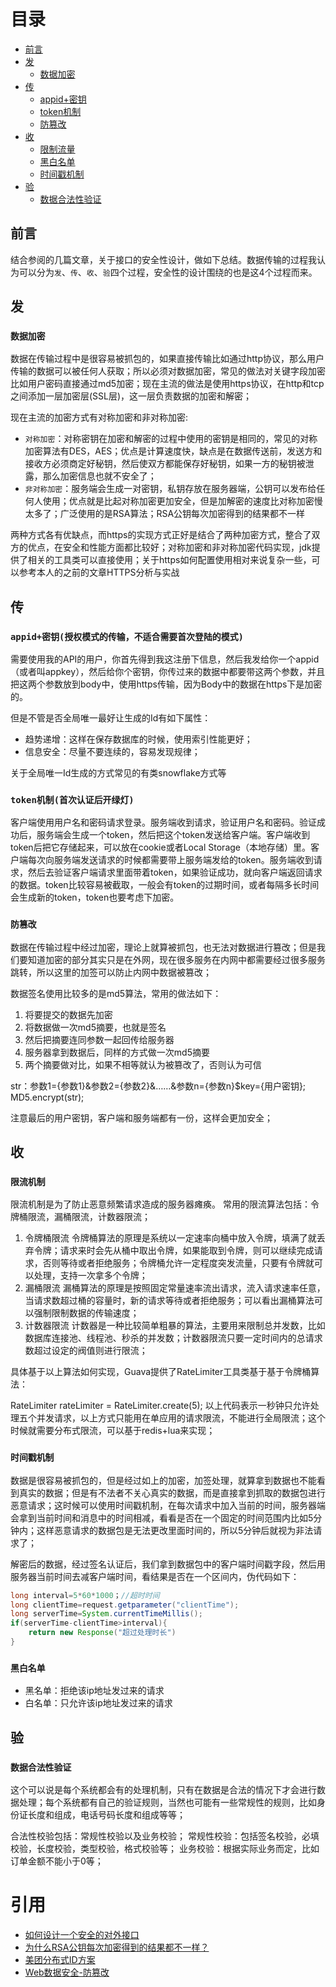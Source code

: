 # 目录
* [前言](#前言)
* [发](#发)
  * [数据加密](#数据加密)
* [传](#传)
  * [appid+密钥](#appid+密钥授权模式的传输，不适合需要首次登陆的模式)
  * [token机制](#token机制首次认证后开绿灯)
  * [防篡改](#防篡改)
* [收](#收)
  * [限制流量](#限制流量)
  * [黑白名单](#黑白名单)
  * [时间戳机制](#时间戳机制)
* [验](#验)
  * [数据合法性验证](#数据合法性验证)

## 前言
结合参阅的几篇文章，关于接口的安全性设计，做如下总结。数据传输的过程我认为可以分为`发`、`传`、`收`、`验`四个过程，安全性的设计围绕的也是这4个过程而来。

## 发
### `数据加密`

数据在传输过程中是很容易被抓包的，如果直接传输比如通过http协议，那么用户传输的数据可以被任何人获取；所以必须对数据加密，常见的做法对关键字段加密比如用户密码直接通过md5加密；现在主流的做法是使用https协议，在http和tcp之间添加一层加密层(SSL层)，这一层负责数据的加密和解密；

现在主流的加密方式有对称加密和非对称加密:
  * `对称加密`：对称密钥在加密和解密的过程中使用的密钥是相同的，常见的对称加密算法有DES，AES；优点是计算速度快，缺点是在数据传送前，发送方和接收方必须商定好秘钥，然后使双方都能保存好秘钥，如果一方的秘钥被泄露，那么加密信息也就不安全了；
  * `非对称加密`：服务端会生成一对密钥，私钥存放在服务器端，公钥可以发布给任何人使用；优点就是比起对称加密更加安全，但是加解密的速度比对称加密慢太多了；广泛使用的是RSA算法；RSA公钥每次加密得到的结果都不一样

两种方式各有优缺点，而https的实现方式正好是结合了两种加密方式，整合了双方的优点，在安全和性能方面都比较好；对称加密和非对称加密代码实现，jdk提供了相关的工具类可以直接使用；关于https如何配置使用相对来说复杂一些，可以参考本人的之前的文章HTTPS分析与实战

## 传
### `appid+密钥(授权模式的传输，不适合需要首次登陆的模式)`
需要使用我的API的用户，你首先得到我这注册下信息，然后我发给你一个appid（或者叫appkey），然后给你个密钥，你传过来的数据中都要带这两个参数，并且把这两个参数放到body中，使用https传输，因为Body中的数据在https下是加密的。

但是不管是否全局唯一最好让生成的Id有如下属性：
  * 趋势递增：这样在保存数据库的时候，使用索引性能更好；
  * 信息安全：尽量不要连续的，容易发现规律；

关于全局唯一Id生成的方式常见的有类snowflake方式等

### `token机制(首次认证后开绿灯)`
客户端使用用户名和密码请求登录。服务端收到请求，验证用户名和密码。验证成功后，服务端会生成一个token，然后把这个token发送给客户端。客户端收到token后把它存储起来，可以放在cookie或者Local Storage（本地存储）里。客户端每次向服务端发送请求的时候都需要带上服务端发给的token。服务端收到请求，然后去验证客户端请求里面带着token，如果验证成功，就向客户端返回请求的数据。token比较容易被截取，一般会有token的过期时间，或者每隔多长时间会生成新的token，token也要考虑下加密。

### `防篡改`
数据在传输过程中经过加密，理论上就算被抓包，也无法对数据进行篡改；但是我们要知道加密的部分其实只是在外网，现在很多服务在内网中都需要经过很多服务跳转，所以这里的加签可以防止内网中数据被篡改；

数据签名使用比较多的是md5算法，常用的做法如下：
  1. 将要提交的数据先加密
  2. 将数据做一次md5摘要，也就是签名
  3. 然后把摘要连同参数一起回传给服务器
  4. 服务器拿到数据后，同样的方式做一次md5摘要
  5. 两个摘要做对比，如果不相等就认为被篡改了，否则认为可信

str：参数1={参数1}&参数2={参数2}&……&参数n={参数n}$key={用户密钥};
MD5.encrypt(str);

注意最后的用户密钥，客户端和服务端都有一份，这样会更加安全；

## 收
### `限流机制`
限流机制是为了防止恶意频繁请求造成的服务器瘫痪。
常用的限流算法包括：令牌桶限流，漏桶限流，计数器限流；
  1. 令牌桶限流
    令牌桶算法的原理是系统以一定速率向桶中放入令牌，填满了就丢弃令牌；请求来时会先从桶中取出令牌，如果能取到令牌，则可以继续完成请求，否则等待或者拒绝服务；令牌桶允许一定程度突发流量，只要有令牌就可以处理，支持一次拿多个令牌；
  2. 漏桶限流
    漏桶算法的原理是按照固定常量速率流出请求，流入请求速率任意，当请求数超过桶的容量时，新的请求等待或者拒绝服务；可以看出漏桶算法可以强制限制数据的传输速度；
  3. 计数器限流
    计数器是一种比较简单粗暴的算法，主要用来限制总并发数，比如数据库连接池、线程池、秒杀的并发数；计数器限流只要一定时间内的总请求数超过设定的阀值则进行限流；

具体基于以上算法如何实现，Guava提供了RateLimiter工具类基于基于令牌桶算法：

RateLimiter rateLimiter = RateLimiter.create(5);
以上代码表示一秒钟只允许处理五个并发请求，以上方式只能用在单应用的请求限流，不能进行全局限流；这个时候就需要分布式限流，可以基于redis+lua来实现；

### `时间戳机制`
数据是很容易被抓包的，但是经过如上的加密，加签处理，就算拿到数据也不能看到真实的数据；但是有不法者不关心真实的数据，而是直接拿到抓取的数据包进行恶意请求；这时候可以使用时间戳机制，在每次请求中加入当前的时间，服务器端会拿到当前时间和消息中的时间相减，看看是否在一个固定的时间范围内比如5分钟内；这样恶意请求的数据包是无法更改里面时间的，所以5分钟后就视为非法请求了；

解密后的数据，经过签名认证后，我们拿到数据包中的客户端时间戳字段，然后用服务器当前时间去减客户端时间，看结果是否在一个区间内，伪代码如下：
```java
long interval=5*60*1000；//超时时间
long clientTime=request.getparameter("clientTime");
long serverTime=System.currentTimeMillis();
if(serverTime-clientTime>interval){
    return new Response("超过处理时长")
}
```

### `黑白名单`
* 黑名单：拒绝该ip地址发过来的请求
* 白名单：只允许该ip地址发过来的请求

## 验
### `数据合法性验证`
这个可以说是每个系统都会有的处理机制，只有在数据是合法的情况下才会进行数据处理；每个系统都有自己的验证规则，当然也可能有一些常规性的规则，比如身份证长度和组成，电话号码长度和组成等等；

合法性校验包括：常规性校验以及业务校验；
常规性校验：包括签名校验，必填校验，长度校验，类型校验，格式校验等；
业务校验：根据实际业务而定，比如订单金额不能小于0等；

# 引用
* [如何设计一个安全的对外接口](https://my.oschina.net/OutOfMemory/blog/3131916)
* [为什么RSA公钥每次加密得到的结果都不一样？](https://www.jianshu.com/p/e300f7735c87)
* [美团分布式ID方案](https://github.com/Meituan-Dianping/Leaf)
* [Web数据安全-防篡改](https://blog.csdn.net/wxgxgp/article/details/81257877)